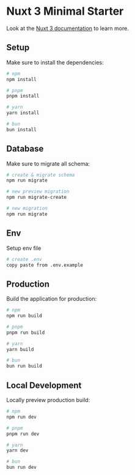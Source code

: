 # Nuxt 3 Minimal Starter

Look at the [Nuxt 3 documentation](https://nuxt.com/docs/getting-started/introduction) to learn more.

## Setup

Make sure to install the dependencies:

```bash
# npm
npm install

# pnpm
pnpm install

# yarn
yarn install

# bun
bun install
```

## Database

Make sure to migrate all schema:

```bash
# create & migrate schema
npm run migrate

# new preview migration
npm run migrate-create

# new migration
npm run migrate

```

## Env

Setup env file

```bash
# create .env
copy paste from .env.example

```

## Production

Build the application for production:

```bash
# npm
npm run build

# pnpm
pnpm run build

# yarn
yarn build

# bun
bun run build
```

## Local Development

Locally preview production build:

```bash
# npm
npm run dev

# pnpm
pnpm run dev

# yarn
yarn dev

# bun
bun run dev
```
